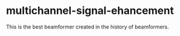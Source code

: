 # multichannel-signal-ehancement

This is the best beamformer created in the history of beamformers.
